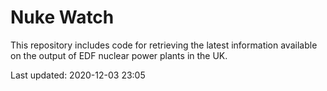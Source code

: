 # Nuke Watch

This repository includes code for retrieving the latest information available on the output of EDF nuclear power plants in the UK.

Last updated: 2020-12-03 23:05